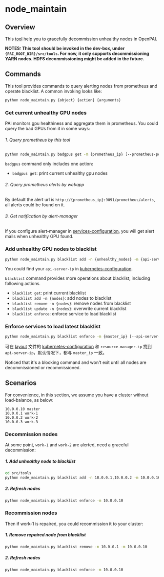 # node_maintain

## Overview

This [tool](../../src/tools/node_maintain.py) help you to gracefully decommission unhealthy nodes in OpenPAI.

**NOTES: This tool should be invoked in the dev-box, under `{PAI_ROOT_DIR}/src/tools`. For now, it only supports decommissioning YARN nodes. HDFS decommissioning might be added in the future.**

## Commands

This tool provides commands to query alerting nodes from prometheus and operate blacklist. A common invoking looks like:

```bash
python node_maintain.py {object} {action} {arguments}
```

### Get current unhealthy GPU nodes

PAI monitors gpu healthiness and aggregate them in prometheus. You could query the bad GPUs from it in some ways:

###### 1. Query prometheus by this tool

```bash
python node_maintain.py badgpus get -m {prometheus_ip} [--prometheus-port {prometheus-port}]
```

`badgpus` command only includes one action:

* `badgpus get`: print current unhealthy gpu nodes

###### 2. Query prometheus alerts by webapp

By default the alert url is `http://{prometheus_ip}:9091/prometheus/alerts`, all alerts could be found on it.

###### 3. Get notification by alert-manager

If you configure alert-manager in [services-configuration](../../examples/cluster-configuration/services-configuration.yaml), you will get alert mails when unhealthy GPU found.

### Add unhealthy GPU nodes to blacklist

```bash
python node_maintain.py blacklist add -n {unhealthy_nodes} -m {api-server-ip}
```

You could find your `api-server-ip` in [kubernetes-configuration](../../../examples/cluster-configuration/kubernetes-configuration.yaml).

`blacklist` command provides more operations about blacklist, including following actions.

* `blacklist get`: print current blacklist
* `blacklist add -n {nodes}`: add nodes to blacklist
* `blacklist remove -n {nodes}`: remove nodes from blacklist
* `blacklist update -n {nodes}`: overwrite current blacklist
* `blacklist enforce`: enforce service to load blacklist

### Enforce services to load latest blacklist

```bash
python node_maintain.py blacklist enforce -m {master_ip} [--api-server-ip api-server-ip] [--resource-manager-ip resource-manager-ip]
```

可在 [layout](../../../examples/cluster-configuration/layout.yaml) 文件的 [kubernetes-configuration](../../../examples/cluster-configuration/kubernetes-configuration.yaml) 和 `resource-manager-ip` 找到 `api-server-ip`，默认情况下，都与 `master_ip` 一致。

Noticed that it's a blocking command and won't exit until all nodes are decommissioned or recommissioned.

## Scenarios

For convenience, in this section, we assume you have a cluster without load-balance, as below:

    10.0.0.10 master
    10.0.0.1 work-1
    10.0.0.2 work-2
    10.0.0.3 work-3
    

### Decommission nodes

At some point, `work-1` and `work-2` are alerted, need a graceful decommission:

##### 1. Add unhealthy node to blacklist

```bash
cd src/tools
python node_maintain.py blacklist add -n 10.0.0.1,10.0.0.2 -m 10.0.0.10 
```

##### 2. Refresh nodes

```bash
python node_maintain.py blacklist enforce -m 10.0.0.10
```

### Recommission nodes

Then if work-1 is repaired, you could recommission it to your cluster:

##### 1. Remove repaired node from blacklist

```bash
python node_maintain.py blacklist remove -n 10.0.0.1 -m 10.0.0.10 
```

##### 2. Refresh nodes

```bash
python node_maintain.py blacklist enforce -m 10.0.0.10
```